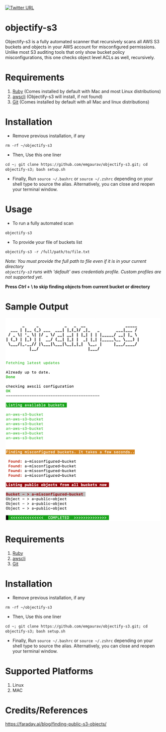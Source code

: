 [![Twitter URL](https://img.shields.io/twitter/url/https/twitter.com/bukotsunikki.svg?style=social&label=Follow%20%400xGaurav)](https://twitter.com/0xGaurav)

# objectify-s3
Objectify-s3 is a fully automated scanner that recursively scans all AWS S3 buckets and objects in your AWS account for misconfigured permissions. Unlike most S3 auditing tools that only show bucket policy misconfigurations, this one checks object level ACLs as well, recursively. <br>

# Requirements
1. [Ruby](https://www.ruby-lang.org/en/documentation/installation/) (Comes installed by default with Mac and most Linux distributions)
2. [awscli](https://docs.aws.amazon.com/cli/latest/userguide/getting-started-install.html) (Objectify-s3 will install, if not found)
3. [Git](https://git-scm.com/book/en/v2/Getting-Started-Installing-Git) (Comes installed by default with all Mac and linux distributions)

# Installation
- Remove previous installation, if any
```
rm -rf ~/objectify-s3
```

- Then, Use this one liner
```
cd ~; git clone https://github.com/emgaurav/objectify-s3.git; cd objectify-s3; bash setup.sh
```
- Finally, Run `source ~/.bashrc` or `source ~/.zshrc` depending on your shell type to source the alias. Alternatively, you can close and reopen your terminal window.


# Usage
- To run a fully automated scan
```
objectify-s3
```
- To provide your file of buckets list
```
objectify-s3 -r /full/path/to/file.txt
```
_Note: You must provide the full path to file even if it is in your current directory_<br>
_`objectify-s3` runs with 'default' aws credentials profile. Custom profiles are not supported yet._

**Press  _Ctrl_ + \\  to skip finding objects from current bucket or directory** <br>

# Sample Output
<img src="sample_output.png" alt="drawing" width="500"/>


# Requirements
1. [Ruby](https://www.ruby-lang.org/en/documentation/installation/)
2. [awscli](https://docs.aws.amazon.com/cli/latest/userguide/getting-started-install.html)
3. [Git](https://git-scm.com/book/en/v2/Getting-Started-Installing-Git)

# Installation
- Remove previous installation, if any
```
rm -rf ~/objectify-s3
```

- Then, Use this one liner
```
cd ~; git clone https://github.com/emgaurav/objectify-s3.git; cd objectify-s3; bash setup.sh
```
- Finally, Run `source ~/.bashrc` or `source ~/.zshrc` depending on your shell type to source the alias. Alternatively, you can close and reopen your terminal window.

# Supported Platforms
1. Linux
2. MAC

# Credits/References
https://faraday.ai/blog/finding-public-s3-objects/
